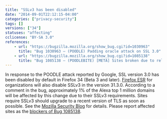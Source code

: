 ```yaml
---
title: "SSLv3 has been disabled"
date: "2014-09-01T22:12:15-04:00"
categories: ["privacy-security"]
tags: []
versions: ["34"]
statuses: "affecting"
cclicense: "BY-SA 3.0"
references:
    - url: "https://bugzilla.mozilla.org/show_bug.cgi?id=1030963"
      title: "Bug 1030963 – (POODLE) Padding oracle attack on SSL 3.0"
    - url: "https://bugzilla.mozilla.org/show_bug.cgi?id=1085138"
      title: "Bug 1085138 – (POODLEBITE) [META] Sites broken due to reliance on a security protocol that was obsolete last millennium"
---
```

In response to the POODLE attack reported by Google, SSL version 3.0 has been disabled by default in Firefox 34 (Beta 3 and later). [Firefox ESR](https://www.mozilla.org/firefox/organizations/) for organizations will also disable SSLv3 in the version 31.3.0. According to a comment in the bug, approximately 1% of the Alexa top 1 million domains will be affected by this change due to their SSLv3 requirements. Sites require SSLv3 should upgrade to a recent version of TLS as soon as possible. See the [Mozilla Security Blog](https://blog.mozilla.org/security/2014/10/14/the-poodle-attack-and-the-end-of-ssl-3-0/) for details. Please report affected sites as the [blockers of Bug 1085138](https://bugzilla.mozilla.org/showdependencytree.cgi?id=1085138).
